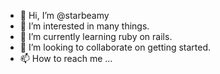 - 👋 Hi, I’m @starbeamy
- 👀 I’m interested in many things.
- 🌱 I’m currently learning ruby on rails.
- 💞️ I’m looking to collaborate on getting started.
- 📫 How to reach me ...

<!---
starbeamy/starbeamy is a ✨ special ✨ repository because its `README.md` (this file) appears on your GitHub profile.
You can click the Preview link to take a look at your changes.
--->
